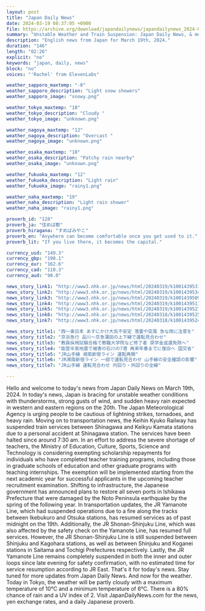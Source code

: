 ```yaml
---
layout: post
title: "Japan Daily News"
date: 2024-03-19 08:37:05 +0900
file: https://archive.org/download/japandailynews/japandailynews_2024-03-19.mp3
summary: "Unstable Weather and Train Suspension: Japan Daily News, & more…"
description: "English news from Japan for March 19th, 2024."
duration: "146"
length: "02:26"
explicit: "no"
keywords: "japan, daily, news"
block: "no"
voices: "'Rachel' from ElevenLabs"

weather_sapporo_maxtemp: "-0"
weather_sapporo_description: "Light snow showers"
weather_sapporo_image: "snowy.png"

weather_tokyo_maxtemp: "10"
weather_tokyo_description: "Cloudy "
weather_tokyo_image: "unknown.png"

weather_nagoya_maxtemp: "12"
weather_nagoya_description: "Overcast "
weather_nagoya_image: "unknown.png"

weather_osaka_maxtemp: "10"
weather_osaka_description: "Patchy rain nearby"
weather_osaka_image: "unknown.png"

weather_fukuoka_maxtemp: "12"
weather_fukuoka_description: "Light rain"
weather_fukuoka_image: "rainy1.png"

weather_naha_maxtemp: "19"
weather_naha_description: "Light rain shower"
weather_naha_image: "rainy1.png"

proverb_id: "128"
proverb_ja: "住めば都"
proverb_hiragana: "すめばみやこ"
proverb_en: "Anywhere can become comfortable once you get used to it."
proverb_lit: "If you live there, it becomes the capital."

currency_usd: "149.3"
currency_gbp: "190.1"
currency_eur: "162.6"
currency_cad: "110.3"
currency_aud: "98.0"

news_story_link1: "http://www3.nhk.or.jp/news/html/20240319/k10014395311000.html"
news_story_link2: "http://www3.nhk.or.jp/news/html/20240319/k10014395341000.html"
news_story_link3: "http://www3.nhk.or.jp/news/html/20240319/k10014395091000.html"
news_story_link4: "http://www3.nhk.or.jp/news/html/20240319/k10014395111000.html"
news_story_link5: "http://www3.nhk.or.jp/news/html/20240319/k10014395271000.html"
news_story_link6: "http://www3.nhk.or.jp/news/html/20240318/k10014395251000.html"
news_story_link7: "http://www3.nhk.or.jp/news/html/20240318/k10014395241000.html"

news_story_title1: "西～東日本 あすにかけ大気不安定 落雷や突風 急な雨に注意を"
news_story_title2: "京浜急行 品川～京急蒲田の上下線で運転見合わせ"
news_story_title3: "教員採用試験合格で教職大学院など修了者 奨学金返還免除へ"
news_story_title4: "能登半島地震で被害の石川の7港 再来年春までに復旧へ 国交省"
news_story_title5: "JR山手線 湘南新宿ライン 運転再開"
news_story_title6: "JR湘南新宿ライン 一部で運転見合わせ 山手線の安全確認の影響"
news_story_title7: "JR山手線 運転見合わせ 内回り・外回りの全線"

---
```


Hello and welcome to today's news from Japan Daily News on March 19th, 2024. In today's news, Japan is bracing for unstable weather conditions with thunderstorms, strong gusts of wind, and sudden heavy rain expected in western and eastern regions on the 20th. The Japan Meteorological Agency is urging people to be cautious of lightning strikes, tornadoes, and heavy rain. Moving on to transportation news, the Keihin Kyuko Railway has suspended train services between Shinagawa and Keikyu Kamata stations due to a personal accident at Shinagawa station. The services have been halted since around 7:30 am. In an effort to address the severe shortage of teachers, the Ministry of Education, Culture, Sports, Science and Technology is considering exempting scholarship repayments for individuals who have completed teacher training programs, including those in graduate schools of education and other graduate programs with teaching internships. The exemption will be implemented starting from the next academic year for successful applicants in the upcoming teacher recruitment examination. Shifting to infrastructure, the Japanese government has announced plans to restore all seven ports in Ishikawa Prefecture that were damaged by the Noto Peninsula earthquake by the spring of the following year. In transportation updates, the JR Yamanote Line, which had suspended operations due to a fire along the tracks between Ikebukuro and Otsuka stations, has resumed services as of past midnight on the 19th. Additionally, the JR Shonan-Shinjuku Line, which was also affected by the safety check on the Yamanote Line, has resumed full services. However, the JR Shonan-Shinjuku Line is still suspended between Shinjuku and Kagohara stations, as well as between Shinjuku and Koganei stations in Saitama and Tochigi Prefectures respectively. Lastly, the JR Yamanote Line remains completely suspended in both the inner and outer loops since late evening for safety confirmation, with no estimated time for service resumption according to JR East. That's it for today's news. Stay tuned for more updates from Japan Daily News. And now for the weather. Today in Tokyo, the weather will be partly cloudy with a maximum temperature of 10°C and a minimum temperature of 6°C. There is a 80% chance of rain and a UV index of 2.  Visit JapanDailyNews.com for the news, yen exchange rates, and a daily Japanese proverb.
